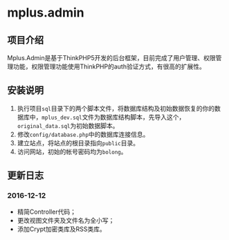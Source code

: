 # mplus.admin

## 项目介绍
Mplus.Admin是基于ThinkPHP5开发的后台框架，目前完成了用户管理、权限管理功能，权限管理功能使用ThinkPHP的auth验证方式，有很高的扩展性。

## 安装说明
1. 执行项目`sql`目录下的两个脚本文件，将数据库结构及初始数据恢复的你的数据库中，`mplus_dev.sql`文件为数据库结构脚本，先导入这个，`original_data.sql`为初始数据脚本。
2. 修改`config/database.php`中的数据库连接信息。
3. 建立站点，将站点的根目录指向`public`目录。
4. 访问网站，初始的帐号密码均为`bolong`。

## 更新日志
### 2016-12-12
- 精简Controller代码；
- 更改视图文件夹及文件名为全小写；
- 添加Crypt加密类库及RSS类库。